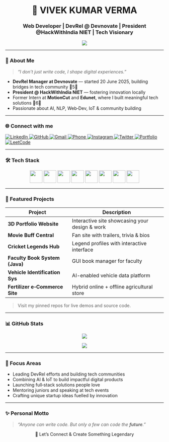 <h1 align="center">🚀 VIVEK KUMAR VERMA</h1>
<h3 align="center">Web Developer | DevRel @ Devnovate | President @HackWithIndia NIET | Tech Visionary</h3>

<p align="center">
  <img src="https://readme-typing-svg.herokuapp.com?font=Fira+Code&size=22&pause=1000&center=true&vCenter=true&width=450&lines=Web+Developer+%7C+Community+Leader;Building+AI‑Driven+Web+Innovations;Turning+Ideas+Into+Impact" />
</p>

---

### 💼 About Me

> _“I don’t just write code, I shape digital experiences.”_

- **DevRel Manager at Devnovate** — started 20 June 2025, building bridges in tech community 5  
- **President @ HackWithIndia NIET** — fostering innovation locally  
- Former Intern at **MotionCut** and **Edunet**, where I built meaningful tech solutions 6  
- Passionate about AI, NLP, Web‑Dev, IoT & community building  

---

### 🌐 Connect with me

<p align="left">
  <a href="https://www.linkedin.com/in/vivekumarverma" target="_blank">
    <img src="https://img.shields.io/badge/LinkedIn-0077B5?style=for-the-badge&logo=linkedin&logoColor=white" alt="LinkedIn" />
  </a>
  <a href="https://github.com/VivekGitNinja" target="_blank">
    <img src="https://img.shields.io/badge/GitHub-181717?style=for-the-badge&logo=github&logoColor=white" alt="GitHub" />
  </a>
  <a href="mailto:vkumarverma670@gmail.com" target="_blank">
    <img src="https://img.shields.io/badge/Gmail-D14836?style=for-the-badge&logo=gmail&logoColor=white" alt="Gmail" />
  </a>
  <a href="tel:+917408678999">
    <img src="https://img.shields.io/badge/Phone-25D366?style=for-the-badge&logo=phone&logoColor=white" alt="Phone" />
  </a>
  <a href="https://www.instagram.com/_.vivek_33/" target="_blank">
    <img src="https://img.shields.io/badge/Instagram-E4405F?style=for-the-badge&logo=instagram&logoColor=white" alt="Instagram" />
  </a>
  <a href="https://x.com/_vivek_33" target="_blank">
    <img src="https://img.shields.io/badge/Twitter-1DA1F2?style=for-the-badge&logo=twitter&logoColor=white" alt="Twitter" />
  </a>
  <a href="https://vivekgitninja.github.io/Port/" target="_blank">
    <img src="https://img.shields.io/badge/Portfolio-000000?style=for-the-badge&logo=Firefox&logoColor=white" alt="Portfolio" />
  </a>
  <a href="https://leetcode.com/VivekLeetNinja/" target="_blank">
    <img src="https://img.shields.io/badge/LeetCode-FFA116?style=for-the-badge&logo=leetcode&logoColor=black" alt="LeetCode" />
  </a>
</p>

---

### 🛠️ Tech Stack

<p align="center">
  <img src="https://cdn.jsdelivr.net/gh/devicons/devicon/icons/html5/html5-original.svg" width="40" />  
  <img src="https://cdn.jsdelivr.net/gh/devicons/devicon/icons/css3/css3-original.svg" width="40" />  
  <img src="https://cdn.jsdelivr.net/gh/devicons/devicon/icons/javascript/javascript-original.svg" width="40" />  
  <img src="https://cdn.jsdelivr.net/gh/devicons/devicon/icons/python/python-original.svg" width="40" />  
  <img src="https://cdn.jsdelivr.net/gh/devicons/devicon/icons/c/c-original.svg" width="40" />  
  <img src="https://cdn.jsdelivr.net/gh/devicons/devicon/icons/cplusplus/cplusplus-original.svg" width="40" />  
  <img src="https://cdn.jsdelivr.net/gh/devicons/devicon/icons/java/java-original.svg" width="40" />  
  <img src="https://cdn.jsdelivr.net/gh/devicons/devicon/icons/mysql/mysql-original.svg" width="40" />
</p>

---

### 🌟 Featured Projects

| Project                        | Description                                           |
|-------------------------------|--------------------------------------------------------|
| **3D Portfolio Website**       | Interactive site showcasing your design & work        |
| **Movie Buff Central**         | Fan site with trailers, trivia & bios                 |
| **Cricket Legends Hub**        | Legend profiles with interactive interface            |
| **Faculty Book System (Java)** | GUI book manager for faculty                          |
| **Vehicle Identification Sys** | AI-enabled vehicle data platform                      |
| **Fertilizer e‑Commerce Site** | Hybrid online + offline agricultural store            |

> Visit my pinned repos for live demos and source code.

---

### 📊 GitHub Stats

<p align="center">
  <img src="https://github-readme-stats.vercel.app/api?username=vivekgitninja&show_icons=true&theme=react" />
</p>
<p align="center">
  <img src="https://github-readme-streak-stats.herokuapp.com/?user=vivekgitninja&theme=react" />
</p>

---

### 🧠 Focus Areas

- Leading DevRel efforts and building tech communities  
- Combining AI & IoT to build impactful digital products  
- Launching full‑stack solutions people love  
- Mentoring juniors and speaking at tech events  
- Crafting unique startup ideas fuelled by innovation  

---

### ✨ Personal Motto

> _“Anyone can write code. But only a few can code the **future**.”_

<p align="center">
  🚀 Let’s Connect & Create Something Legendary  
</p>
